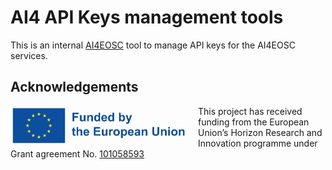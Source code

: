 # AI4 API Keys management tools

This is an internal [AI4EOSC](https://ai4eosc.eu/) tool to manage API keys for
the AI4EOSC services.

## Acknowledgements

<img width=300 align="left" src="https://raw.githubusercontent.com/AI4EOSC/.github/ai4eosc/profile/EN-Funded.jpg" alt="Funded by the European Union" />

This project has received funding from the European Union’s Horizon Research and Innovation programme under Grant agreement No. [101058593](https://cordis.europa.eu/project/id/101058593)
